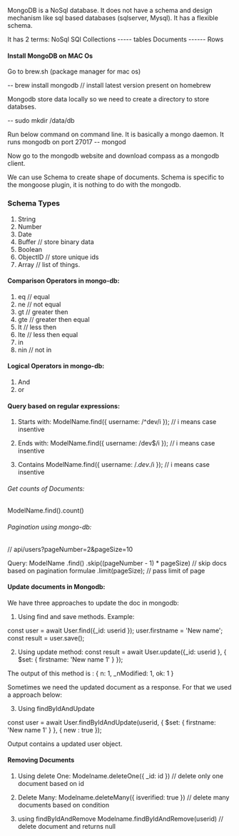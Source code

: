 MongoDB is a NoSql database. It does not have a schema and design mechanism like sql based databases (sqlserver, Mysql).
It has a flexible schema.

It has 2 terms:
   NoSql           SQl
Collections ----- tables
Documents ------ Rows

#### Install MongoDB on MAC Os

Go to brew.sh (package manager for mac os)

-- brew install mongodb // install latest version present on homebrew

Mongodb store data locally so we need to create a directory to store databses.

-- sudo mkdir /data/db

Run below command on command line. It is basically a mongo daemon. It runs mongodb on port 27017
-- mongod

Now go to the mongodb website and download compass as a mongodb client. 

We can use Schema to create shape of documents. 
Schema is specific to the mongoose plugin, it is nothing to do with the mongodb.

### Schema Types
1) String
2) Number
3) Date
4) Buffer // store binary data
5) Boolean
6) ObjectID // store unique ids
7) Array // list of things.

#### Comparison Operators in mongo-db:

1) eq // equal
2) ne // not equal
3) gt // greater then
4) gte // greater then equal
5) lt // less then
6) lte // less then equal
7) in
8) nin // not in

#### Logical Operators in mongo-db:

1) And
2) or

#### Query based on regular expressions:

1) Starts with:
ModelName.find({ username: /^dev/i }); // i means case insentive

2) Ends with:
ModelName.find({ username: /dev$/i }); // i means case insentive

3) Contains
ModelName.find({ username: /.*dev.*/i }); // i means case insentive

###### Get counts of Documents:

ModelName.find().count()

###### Pagination using mongo-db:

// api/users?pageNumber=2&pageSize=10

Query:
ModelName
.find()
.skip((pageNumber - 1) * pageSize) // skip docs based on pagination formulae
.limit(pageSize); // pass limit of page


#### Update documents in Mongodb:

We have three approaches to update the doc in mongodb:

1) Using find and save methods.
Example: 

const user = await User.find({_id: userid });
user.firstname = 'New name';
const result = user.save();

2) Using update method:
const result = await User.update({_id: userid }, {
    $set: {
        firstname: 'New name 1'
    }
});

The output of this method is : 
{ n: 1, _nModified: 1, ok: 1 }

Sometimes we need the updated document as a response. For that we used a approach below:

3) Using findByIdAndUpdate

const user = await User.findByIdAndUpdate(userid, {
    $set: { firstname: 'New name 1' }
}, { new : true });

Output contains a updated user object.


#### Removing Documents

1) Using delete One:
Modelname.deleteOne({ _id: id }) // delete only one document based on id

2) Delete Many:
Modelname.deleteMany({ isverified: true }) // delete many documents based on condition

3) using findByIdAndRemove 
Modelname.findByIdAndRemove(userid) // delete document and returns null